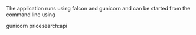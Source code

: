 
The application runs using falcon and gunicorn and can be started from the command line using

gunicorn pricesearch:api

